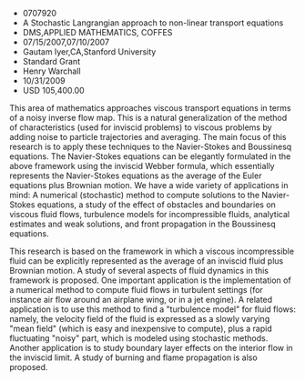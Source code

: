 
* 0707920
* A Stochastic Langrangian approach to non-linear transport equations
* DMS,APPLIED MATHEMATICS, COFFES
* 07/15/2007,07/10/2007
* Gautam Iyer,CA,Stanford University
* Standard Grant
* Henry Warchall
* 10/31/2009
* USD 105,400.00

This area of mathematics approaches viscous transport equations in terms of a
noisy inverse flow map. This is a natural generalization of the method of
characteristics (used for inviscid problems) to viscous problems by adding noise
to particle trajectories and averaging. The main focus of this research is to
apply these techniques to the Navier-Stokes and Boussinesq equations. The
Navier-Stokes equations can be elegantly formulated in the above framework using
the inviscid Webber formula, which essentially represents the Navier-Stokes
equations as the average of the Euler equations plus Brownian motion. We have a
wide variety of applications in mind: A numerical (stochastic) method to compute
solutions to the Navier-Stokes equations, a study of the effect of obstacles and
boundaries on viscous fluid flows, turbulence models for incompressible fluids,
analytical estimates and weak solutions, and front propagation in the Boussinesq
equations.

This research is based on the framework in which a viscous incompressible fluid
can be explicitly represented as the average of an inviscid fluid plus Brownian
motion. A study of several aspects of fluid dynamics in this framework is
proposed. One important application is the implementation of a numerical method
to compute fluid flows in turbulent settings (for instance air flow around an
airplane wing, or in a jet engine). A related application is to use this method
to find a "turbulence model" for fluid flows: namely, the velocity field of the
fluid is expressed as a slowly varying "mean field" (which is easy and
inexpensive to compute), plus a rapid fluctuating "noisy" part, which is modeled
using stochastic methods. Another application is to study boundary layer effects
on the interior flow in the inviscid limit. A study of burning and flame
propagation is also proposed.
